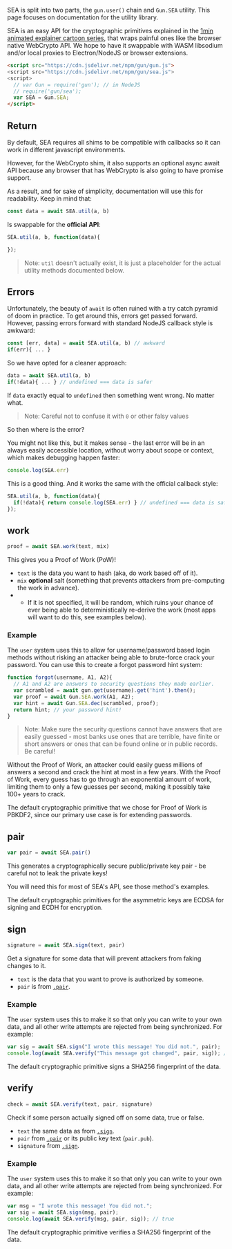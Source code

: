 SEA is split into two parts, the `gun.user()` chain and `Gun.SEA` utility. This page focuses on documentation for the utility library.

SEA is an easy API for the cryptographic primitives explained in the [1min animated explainer cartoon series](https://gun.eco/explainers/data/security.html), that wraps painful ones like the browser native WebCrypto API. We hope to have it swappable with WASM libsodium and/or local proxies to Electron/NodeJS or browser extensions.

```html
<script src="https://cdn.jsdelivr.net/npm/gun/gun.js">
<script src="https://cdn.jsdelivr.net/npm/gun/sea.js">
<script>
  // var Gun = require('gun'); // in NodeJS 
  // require('gun/sea');
  var SEA = Gun.SEA;
</script>
```

## Return

By default, SEA requires all shims to be compatible with callbacks so it can work in different javascript environments.

However, for the WebCrypto shim, it also supports an optional async await API because any browser that has WebCrypto is also going to have promise support.

As a result, and for sake of simplicity, documentation will use this for readability. Keep in mind that:

```javascript
const data = await SEA.util(a, b)
```

Is swappable for the **official API**:

```javascript
SEA.util(a, b, function(data){

});
```

 > Note: `util` doesn't actually exist, it is just a placeholder for the actual utility methods documented below.

## Errors

Unfortunately, the beauty of `await` is often ruined with a try catch pyramid of doom in practice. To get around this, errors get passed forward. However, passing errors forward with standard NodeJS callback style is awkward:

```javascript
const [err, data] = await SEA.util(a, b) // awkward
if(err){ ... }
```

So we have opted for a cleaner approach:

```javascript
data = await SEA.util(a, b)
if(!data){ ... } // undefined === data is safer
```

If `data` exactly equal to `undefined` then something went wrong. No matter what.

> Note: Careful not to confuse it with `0` or other falsy values

So then where is the error?

You might not like this, but it makes sense - the last error will be in an always easily accessible location, without worry about scope or context, which makes debugging happen faster:

```javascript
console.log(SEA.err)
```

This is a good thing. And it works the same with the official callback style:

```javascript
SEA.util(a, b, function(data){
  if(!data){ return console.log(SEA.err) } // undefined === data is safer
});
```

## work

```javascript
proof = await SEA.work(text, mix)
```

This gives you a Proof of Work (PoW)!

 - `text` is the data you want to hash (aka, do work based off of it).
 - `mix` **optional** salt (something that prevents attackers from pre-computing the work in advance).
 - - If it is not specified, it will be random, which ruins your chance of ever being able to deterministically re-derive the work (most apps will want to do this, see examples below).

### Example

The `user` system uses this to allow for username/password based login methods without risking an attacker being able to brute-force crack your password. You can use this to create a forgot password hint system:

```javascript
function forgot(username, A1, A2){
  // A1 and A2 are answers to security questions they made earlier.
  var scrambled = await gun.get(username).get('hint').then();
  var proof = await Gun.SEA.work(A1, A2);
  var hint = await Gun.SEA.dec(scrambled, proof);
  return hint; // your password hint!
}
```

 > Note: Make sure the security questions cannot have answers that are easily guessed - most banks use ones that are terrible, have finite or short answers or ones that can be found online or in public records. Be careful!

Without the Proof of Work, an attacker could easily guess millions of answers a second and crack the hint at most in a few years. With the Proof of Work, every guess has to go through an exponential amount of work, limiting them to only a few guesses per second, making it possibly take 100+ years to crack.

The default cryptographic primitive that we chose for Proof of Work is PBKDF2, since our primary use case is for extending passwords.

## pair
 
```javascript
var pair = await SEA.pair()
```

This generates a cryptographically secure public/private key pair - be careful not to leak the private keys!

You will need this for most of SEA's API, see those method's examples.

The default cryptographic primitives for the asymmetric keys are ECDSA for signing and ECDH for encryption.

## sign

```javascript
signature = await SEA.sign(text, pair)
```

Get a signature for some data that will prevent attackers from faking changes to it.

 - `text` is the data that you want to prove is authorized by someone.
 - `pair` is from [`.pair`](#pair).

### Example

The `user` system uses this to make it so that only you can write to your own data, and all other write attempts are rejected from being synchronized. For example:

```javascript
var sig = await SEA.sign("I wrote this message! You did not.", pair);
console.log(await SEA.verify("This message got changed", pair, sig)); // false
```

The default cryptographic primitive signs a SHA256 fingerprint of the data.

## verify

```javascript
check = await SEA.verify(text, pair, signature)
```

Check if some person actually signed off on some data, true or false.

 - `text` the same data as from [`.sign`](#sign).
 - `pair` from [`.pair`](#pair) or its public key text (`pair.pub`).
 - `signature` from [`.sign`](#sign).

### Example

The `user` system uses this to make it so that only you can write to your own data, and all other write attempts are rejected from being synchronized. For example:

```javascript
var msg = "I wrote this message! You did not.";
var sig = await SEA.sign(msg, pair);
console.log(await SEA.verify(msg, pair, sig)); // true
```

The default cryptographic primitive verifies a SHA256 fingerprint of the data.